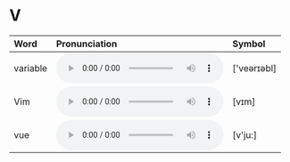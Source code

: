 
# V

| Word  | Pronunciation | Symbol |
| :-- | :-- | :-- |
| variable | <audio :src="$withBase('/audio/variable.mp3')" controls="controls" controlslist="nodownload"></audio> | ['veərɪəbl] |
| Vim | <audio :src="$withBase('/audio/Vim.mp3')" controls="controls" controlslist="nodownload"></audio> | [vɪm] |
| vue | <audio :src="$withBase('/audio/vue.mp3')" controls="controls" controlslist="nodownload"></audio> | [v'ju:] |
